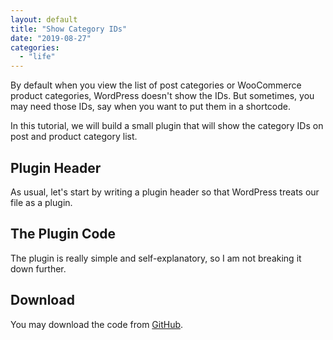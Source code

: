 ```yaml
---
layout: default
title: "Show Category IDs"
date: "2019-08-27"
categories: 
  - "life"
---
```


By default when you view the list of post categories or WooCommerce product categories, WordPress doesn't show the IDs. But sometimes, you may need those IDs, say when you want to put them in a shortcode.

In this tutorial, we will build a small plugin that will show the category IDs on post and product category list.

## Plugin Header

As usual, let's start by writing a plugin header so that WordPress treats our file as a plugin.

<script src="https://gist.github.com/mymizan/1793c73efd78e9da48dee8ac535897e4.js"></script>

## The Plugin Code

The plugin is really simple and self-explanatory, so I am not breaking it down further.

<script src="https://gist.github.com/mymizan/1e458142ab2846af25fed4260321268c.js"></script>

## Download

You may download the code from [GitHub](https://github.com/mymizan/wp-show-category-id).
